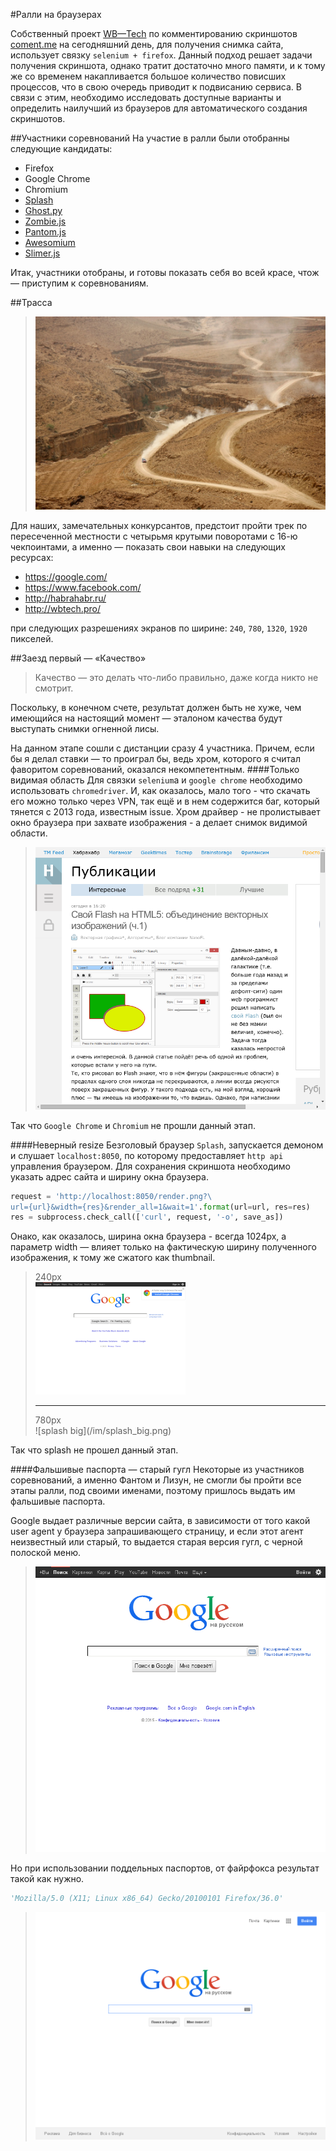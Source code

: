 #Ралли на браузерах

Собственный проект [WB&mdash;Tech](http://wbtech.pro/) по комментированию
скриншотов [coment.me](http://coment.me/) на сегодняшний день, для получения
снимка сайта, использует связку `selenium + firefox`. Данный подход решает
задачи получения скриншота, однако тратит достаточно много памяти, и к тому же
со временем накапливается большое количество повисших процессов, что в свою
очередь приводит к подвисанию сервиса. В связи с этим, необходимо исследовать
доступные варианты и определить наилучший из браузеров для автоматического
создания скриншотов.

##Участники соревнований
На участие в ралли были отобранны следующие кандидаты:

- Firefox
- Google Chrome
- Chromium
- [Splash](http://splash.readthedocs.org/en/latest/)
- [Ghost.py](http://ghost-py.readthedocs.org/en/latest/)
- [Zombie.js](https://github.com/ryanpetrello/python-zombie/)
- [Pantom.js](http://phantomjs.org/)
- [Awesomium](http://awesomium.com/)
- [Slimer.js](http://slimerjs.org/)

Итак, участники отобраны, и готовы показать себя во всей красе, чтож &mdash;
приступим к соревнованиям.

##Трасса
>![rally](/im/rally.jpg)

Для наших, замечательных конкурсантов, предстоит пройти трек по пересеченной
местности c четырьмя крутыми поворотами с 16-ю чекпоинтами, а именно &mdash;
показать свои навыки на следующих ресурсах:

- https://google.com/
- https://www.facebook.com/
- http://habrahabr.ru/
- http://wbtech.pro/

при следующих разрешениях экранов по ширине: `240`, `780`, `1320`, `1920`
пикселей.

##Заезд первый &mdash; &laquo;Качество&raquo;
>Качество &mdash; это делать что-либо правильно, даже когда никто не смотрит.

Поскольку, в конечном счете, результат должен быть не хуже, чем имеющийся на
настоящий момент &mdash; эталоном качества будут выступать снимки огненной лисы.

На данном этапе сошли с дистанции сразу 4 участника. Причем, если бы я делал
ставки &mdash; то проиграл бы, ведь хром, которого я считал фаворитом
соревнований, оказался некомпетентным.
####Только видимая область
Для связки `selenium`а и `google chrome`
необходимо использовать `chromedriver`. И, как оказалось, мало того - что скачать
его можно только через VPN, так ещё и в нем содержится баг, который тянется с
2013 года, известным issue. Хром драйвер - не пролистывает окно браузера при
захвате изображения - а делает снимок видимой области.
>![chrome fail](/im/chrome.png)

Так что `Google Chrome` и `Chromium` не прошли данный этап.

####Неверный resize
Безголовый браузер `Splash`, запускается демоном и слушает `localhost:8050`, по
которому предоставляет `http api` управления браузером. Для сохранения скриншота
необходимо указать адрес сайта и ширину окна браузера.
```python
request = 'http://localhost:8050/render.png?\
url={url}&width={res}&render_all=1&wait=1'.format(url=url, res=res)
res = subprocess.check_call(['curl', request, '-o', save_as])
```
Онако, как оказалось, ширина окна браузера - всегда 1024px, а параметр width
&mdash; влияет только на фактическую ширину полученного изображения, к тому же
сжатого как thumbnail.
>240px<br />![splash](/im/splash.png)
><hr />
>780px<br />![splash big](/im/splash_big.png)

Так что splash не прошел данный этап.

####Фальшивые паспорта &mdash; старый гугл
Некоторые из участников соревнований, а именно Фантом и Лизун, не смогли бы
пройти все этапы ралли, под своими именами, поэтому пришлось выдать им фальшивые
паспорта.

Google выдает различные версии сайта, в зависимости от того какой user agent у
браузера запрашивающего страницу, и если этот агент неизвестный или старый, то
выдается старая версия гугл, с черной полоской меню.
>![old google](/im/old_google.png)

Но при использовании поддельных паспортов, от файрфокса результат такой как
нужно.
```python
'Mozilla/5.0 (X11; Linux x86_64) Gecko/20100101 Firefox/36.0'
```
>![google ok](/im/google.png)

